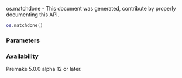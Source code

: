 os.matchdone - This document was generated, contribute by properly documenting this API.

```lua
os.matchdone()
```

### Parameters ###


### Availability ###

Premake 5.0.0 alpha 12 or later.

